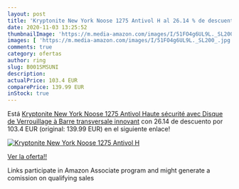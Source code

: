 ```yaml
---
layout: post
title: 'Kryptonite New York Noose 1275 Antivol H al 26.14 % de descuento'
date: 2020-11-03 13:25:52
thumbnailImage: 'https://m.media-amazon.com/images/I/51FO4g6UL9L._SL200_.jpg'
images: [ 'https://m.media-amazon.com/images/I/51FO4g6UL9L._SL200_.jpg' ]
comments: true
category: ofertas
author: ring
slug: B001SMSUNI
description:
actualPrice: 103.4 EUR
comparePrice: 139.99 EUR
inStock: true
---
```


Está [Kryptonite New York Noose 1275 Antivol Haute sécurité avec Disque de Verrouillage à Barre transversale innovant](https://www.amazon.fr/dp/B001SMSUNI/?tag=tolees0d-21) con 26.14 de descuento por 103.4 EUR (original: 139.99 EUR) en el siguiente enlace!

[![Kryptonite New York Noose 1275 Antivol H](https://m.media-amazon.com/images/I/51FO4g6UL9L._SL200_.jpg)](https://www.amazon.fr/dp/B001SMSUNI/?tag=tolees0d-21)

[Ver la oferta!!](https://www.amazon.fr/dp/B001SMSUNI/?tag=tolees0d-21)

Links participate in Amazon Associate program and might generate a comission on qualifying sales


